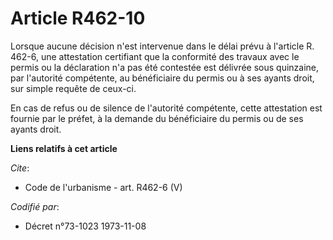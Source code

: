 # Article R462-10

Lorsque aucune décision n'est intervenue dans le délai prévu à l'article R. 462-6, une attestation certifiant que la
conformité des travaux avec le permis ou la déclaration n'a pas été contestée est délivrée sous quinzaine, par l'autorité
compétente, au bénéficiaire du permis ou à ses ayants droit, sur simple requête de ceux-ci. 

En cas de refus ou de silence de l'autorité compétente, cette attestation est fournie par le préfet, à la demande du
bénéficiaire du permis ou de ses ayants droit.

**Liens relatifs à cet article**

_Cite_:

  - Code de l'urbanisme - art. R462-6 (V)

_Codifié par_:

  - Décret n°73-1023 1973-11-08
